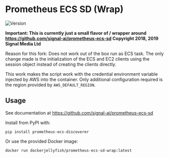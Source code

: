 # Prometheus ECS SD (Wrap)

![Version](https://img.shields.io/github/v/release/trallnag/prometheus-ecs-sd-wrap?label=Release)

**Important: This is currently just a small flavor of / wrapper around 
<https://github.com/signal-ai/prometheus-ecs-sd> Copyright 2018, 2019 Signal 
Media Ltd**

Reason for this fork: Does not work out of the box run as ECS task. The only 
change made is the initialization of the ECS and EC2 clients using the session 
object instead of creating the clients directly.

This work makes the script work with the credential environment variable 
injected by AWS into the container. Only additional configuration required 
is the region provided by `AWS_DEFAULT_REGION`.

## Usage

See documentation at <https://github.com/signal-ai/prometheus-ecs-sd>

Install from PyPI with:

    pip install prometheus-ecs-discoverer

Or use the provided Docker image:

    docker run dockerjellyfish/prometheus-ecs-sd-wrap:latest